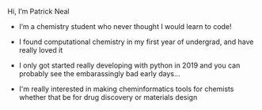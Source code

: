 Hi, I’m Patrick Neal
- I’m a chemistry student who never thought I would learn to code!

- I found computational chemistry in my first year of undergrad, and have really loved it

- I only got started really developing with python in 2019 and you can probably see the 
  embarassingly bad early days...
  
- I'm really interested in making cheminformatics tools for chemists
  whether that be for drug discovery or materials design 

<!---
neal-p/neal-p is a ✨ special ✨ repository because its `README.md` (this file) appears on your GitHub profile.
You can click the Preview link to take a look at your changes.
--->

